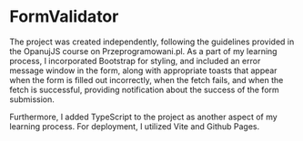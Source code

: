 # FormValidator

The project was created independently, following the guidelines provided in the OpanujJS course on Przeprogramowani.pl. As a part of my learning process, I incorporated Bootstrap for styling, and included an error message window in the form, along with appropriate toasts that appear when the form is filled out incorrectly, when the fetch fails, and when the fetch is successful, providing notification about the success of the form submission.

Furthermore, I added TypeScript to the project as another aspect of my learning process. For deployment, I utilized Vite and Github Pages.
